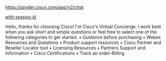 https://spyder.cisco.com/app/v2/chat

[with session id](https://spyder.cisco.com/app/v2/chat?id=f5f833f2-2210-47f8-b02e-1b093cb821bc&datac2cecid=585&eloquaCcid=cc001547&eloquaDriveToId=pseggl000015&buttonId=57334000000GnRJ&CookieInput=23.215.131.116.245481641874241664&OriginatingURL=https:%2F%2Fwww.cisco.com%2Fc%2Fen%2Fus%2Fproducts%2Fsecurity%2Fadaptive-security-appliance-asa-software%2Findex.html%23~resources&ReferringURL=https:%2F%2Fwww.google.com%2F&CountryInput=US&LanguageInput=en_US&deploymentId=572340000004Cu2&orgId=00D300000000QUu&isProactive=1)

Hello, thanks for choosing Cisco! I'm Cisco's Virtual Concierge. I work best when you ask short and simple questions or feel free to select one of the following categories to get started.
• Guidance before purchasing
• Webex Resources and Questions
• Product support resources
• Cisco Partner and Reseller Locator tool
• Licensing Resources
• Partners Support and Information
• Cisco Certifications
• Track an order-Billing
